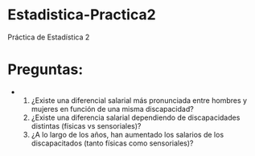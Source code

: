 # Estadistica-Practica2
Práctica de Estadística 2

# Preguntas:
* 1) ¿Existe una diferencial salarial más pronunciada entre hombres y mujeres en función de una misma discapacidad?
  2) ¿Existe una diferencia salarial dependiendo de discapacidades distintas (físicas vs sensoriales)?
  3) ¿A lo largo de los años, han aumentado los salarios de los discapacitados (tanto físicas como sensoriales)?

